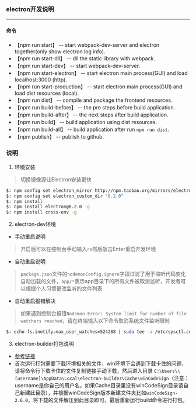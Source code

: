 ### electron开发说明
--------------

#### 命令
* 【npm run start】 -- start webpack-dev-server and electron together(only show electron log info).
* 【npm run start-dll】 -- dll the static library with webpack.
* 【npm run start-dev】 -- start webpack-dev-server.
* 【npm run start-electron】 -- start electron main process(GUI) and load localhost:3000 (http).
* 【npm run start-production】 -- start electron main process(GUI) and load dist resources (local).
* 【npm run dist】 -- compile and package the frontend resources.
* 【npm run build-before】 -- the pre steps before build application.
* 【npm run build-after】 -- the next steps after build application.
* 【npm run build】 -- build application using dist resources.
* 【npm run build-all】 -- build application after run `npm run dist`.
* 【npm publish】 -- publish to github.

### 说明
1. 环境安装  
>切换镜像源让Electron安装更快
```sh
$: npm config set electron_mirror http://npm.taobao.org/mirrors/electron/
$: npm config set electron_custom_dir "8.2.0"
$: npm install
$: npm install electron@8.2.0 -g
$: npm install cross-env -g
```

2. electron-dev环境
* 手动重启说明
>开启后可以在控制台手动输入`rs`然后敲击Enter重启开发环境
* 自动重启说明
>`package.json`文件的`nodemonConfig.ignore`字段过滤了用于监听代码变化自动加载的文件，`app/*`表示app目录下的所有文件被取消监听，开发者可以根据个人习惯更改监听的文件列表
* 自动重启报错解决  
>如果遇到控制台报错`Nodemon Error: System limit for number of file watchers reached`，请在终端输入以下命令取消系统文件监听限制
```sh
$: echo fs.inotify.max_user_watches=524288 | sudo tee -a /etc/sysctl.conf && sudo sysctl -p
```

3. electron-builder打包说明

* [参考链接](https://zhuanlan.zhihu.com/p/110448415)
* 首次运行打包需要下载环境相关的文件，win环境下会遇到下载卡住的问题，请将命令行下载卡住的文件复制链接手动下载，然后进入目录
`C:\Users\\[username]\AppData\Local\electron-builder\Cache\winCodeSign`（注意：username是你自己的用户名，如果Cache目录里没有winCodeSign目录请自己新建此目录），并根据winCodeSign版本新建文件夹比如`winCodeSign-2.6.0`，将下载的文件解压到此目录即可，最后重新运行build命令进行打包。